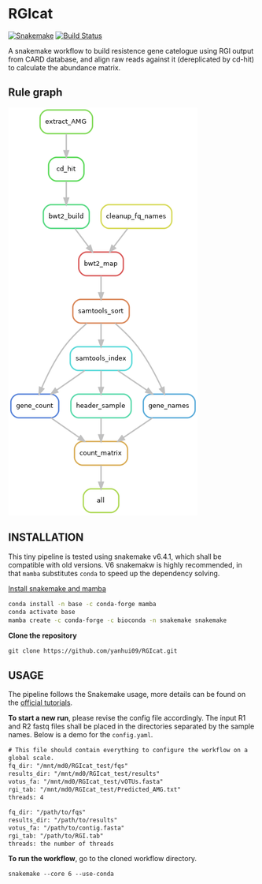 # RGIcat

[![Snakemake](https://img.shields.io/badge/snakemake-≥6.4.1-brightgreen.svg)](https://snakemake.readthedocs.io/)
[![Build Status](https://travis-ci.org/snakemake-workflows/RGIcat.svg?branch=master)](https://travis-ci.org/snakemake-workflows/RGIcat)

A snakemake workflow to build resistence gene catelogue using RGI output from CARD database, and align raw reads against it (dereplicated by cd-hit) to calculate the abundance matrix.

## Rule graph

![rule graph](/rules.png)

## INSTALLATION

This tiny pipeline is tested using snakemake v6.4.1, which shall be compatible with old versions. V6 snakemakw is highly recommended, in that `mamba` substitutes `conda` to speed up the dependency solving.

[Install snakemake and mamba](https://snakemake.readthedocs.io/en/stable/getting_started/installation.html)

```bash
conda install -n base -c conda-forge mamba
conda activate base
mamba create -c conda-forge -c bioconda -n snakemake snakemake
```

**Clone the repository**
```
git clone https://github.com/yanhui09/RGIcat.git
```

## USAGE

The pipeline follows the Snakemake usage, more details can be found on the [official tutorials](https://snakemake.readthedocs.io).

**To start a new run**, please revise the config file accordingly. The input R1 and R2 fastq files shall be placed in the directories separated by the sample names. Below is a demo for the `config.yaml`.

```
# This file should contain everything to configure the workflow on a global scale.
fq_dir: "/mnt/md0/RGIcat_test/fqs"
results_dir: "/mnt/md0/RGIcat_test/results"
votus_fa: "/mnt/md0/RGIcat_test/vOTUs.fasta"
rgi_tab: "/mnt/md0/RGIcat_test/Predicted_AMG.txt"
threads: 4
```

```
fq_dir: "/path/to/fqs"
results_dir: "/path/to/results"
votus_fa: "/path/to/contig.fasta"
rgi_tab: "/path/to/RGI.tab"
threads: the number of threads
```

**To run the workflow**, go to the cloned workflow directory.

```
snakemake --core 6 --use-conda
```